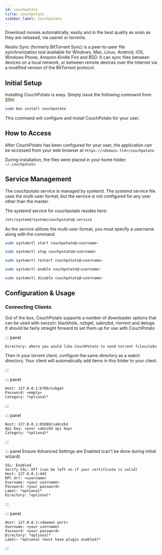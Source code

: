 ```yaml
---
id: couchpotato
title: Couchpotato
sidebar_label: Couchpotato
---
```


Download movies automatically, easily and in the best quality as soon as they are released, via usenet or torrents.

Resilio Sync (formerly BitTorrent Sync) is a peer-to-peer file synchronization tool available for Windows, Mac, Linux, Android, iOS, Windows Phone, Amazon Kindle Fire and BSD. It can sync files between devices on a local network, or between remote devices over the Internet via a modified version of the BitTorrent protocol. 

## Initial Setup

Installing CouchPotato is easy. Simply issue the following command from SSH:

```bash main
sudo box install couchpotato
```

This command will configure and install CouchPotato for your user.

## How to Access

After CouchPotato has been configured for your user, the application can be accessed from your web browser at `https://<domain.ltd>/couchpotato`

During installation, the files were placed in your home folder: `~/.couchpotato`

## Service Management

The couchpotato service is managed by systemd. The systemd service file uses the multi-user format, but the service is not configured for any user other than the master.

The systemd service for couchpotato resides here:

```bash
/etc/systemd/system/couchpotato@.service
```

As the service utilizes the multi-user format, you must specify a username along with the command.

<!--DOCUSAURUS_CODE_TABS-->
<!--Start-->
```bash
sudo systemctl start couchpotato@<username>
```
<!--Stop-->
```bash
sudo systemctl stop couchpotato@<username>
```
<!--Restart-->
```bash
sudo systemctl restart couchpotato@<username>
```
<!--Enable-->
```bash
sudo systemctl enable couchpotato@<username>
```
<!--Disable-->
```bash
sudo systemctl disable couchpotato@<username>
```
<!--END_DOCUSAURUS_CODE_TABS-->

## Configuration & Usage

### Connecting Clients

Out of the box, CouchPotato supports a number of downloader options that can be used with swizzin: blackhole, nzbget, sabnzbd, rtorrent and deluge. It should be fairly straight forward to set them up for use with CouchPotato

<!--DOCUSAURUS_CODE_TABS-->
<!--Blackhole-->
::: panel
```
Directory: where you would like CouchPotato to send torrent files/nzbs
```

Then in your torrent client, configure the same directory as a watch directory. Your client will automatically add items in this folder to your client.

:::
<!--nzbGet-->
::: panel
```
Host: 127.0.0.1:6789/nzbget
Password: <empty>
Category: *optional*
```
:::
<!--Sabnzbd-->
::: panel
```
Host: 127.0.0.1:65080/sabnzbd
Api Key: <your sabnzbd api key>
Category: *optional*
```
:::
<!--rTorrent-->
::: panel
Ensure Advanced Settings are Enabled (can't be done during initial wizard)
```
SSL: Enabled
Verify SSL: Off (can be left on if your certificate is valid)
Host: 127.0.0.1:443
RPC Url: <username>
Username: <your username>
Password: <your password>
Label: *optional*
Directory: *optional*
```
:::
<!--Deluge-->
::: panel
```
Host: 127.0.0.1:<daemon port>
Username: <your username>
Password: <your password>
Directory: *optional*
Label: *optional (must have plugin enabled)*
```
:::
<!--END_DOCUSAURUS_CODE_TABS-->
